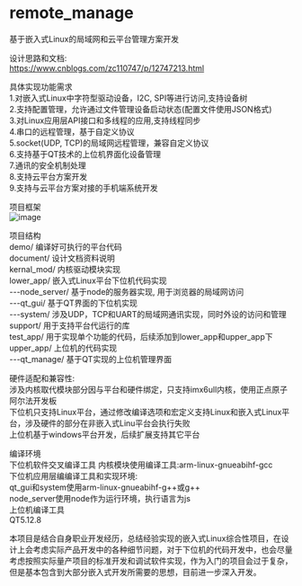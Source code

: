 # remote_manage
基于嵌入式Linux的局域网和云平台管理方案开发  

设计思路和文档:  
https://www.cnblogs.com/zc110747/p/12747213.html  

具体实现功能需求  
1.对嵌入式Linux中字符型驱动设备，I2C, SPI等进行访问,支持设备树  
2.支持配置管理，允许通过文件管理设备启动状态(配置文件使用JSON格式)  
3.对Linux应用层API接口和多线程的应用,支持线程同步  
4.串口的远程管理，基于自定义协议  
5.socket(UDP, TCP)的局域网远程管理，兼容自定义协议  
6.支持基于QT技术的上位机界面化设备管理  
7.通讯的安全机制处理  
8.支持云平台方案开发  
9.支持与云平台方案对接的手机端系统开发  
 
项目框架  
![image](https://github.com/zc110747/remote_manage/blob/master/document/Image/system.png)  

项目结构  
demo/           编译好可执行的平台代码  
document/       设计文档资料说明  
kernal_mod/     内核驱动模块实现  
lower_app/      嵌入式Linux平台下位机代码实现  
---node_server/    基于node的服务器实现, 用于浏览器的局域网访问  
---qt_gui/         基于QT界面的下位机实现  
---system/         涉及UDP，TCP和UART的局域网通讯实现，同时外设的访问和管理  
support/        用于支持平台代运行的库  
test_app/       用于实现单个功能的代码，后续添加到lower_app和upper_app下  
upper_app/      上位机的代码实现  
---qt_manage/      基于QT实现的上位机管理界面    

硬件适配和兼容性:  
涉及内核取代模块部分因与平台和硬件绑定，只支持imx6ull内核，使用正点原子阿尔法开发板  
下位机只支持Linux平台，通过修改编译选项和宏定义支持Linux和嵌入式Linux平台，涉及硬件的部分在非嵌入式Linu平台会执行失败  
上位机基于windows平台开发，后续扩展支持其它平台  

编译环境  
下位机软件交叉编译工具 
内核模块使用编译工具:arm-linux-gnueabihf-gcc  
下位机应用层编编译工具和实现环境:  
qt_gui和system使用arm-linux-gnueabihf-g++或g++  
node_server使用node作为运行环境，执行语言为js    
上位机编译工具  
QT5.12.8  

本项目是结合自身职业开发经历，总结经验实现的嵌入式Linux综合性项目，在设计上会考虑实际产品开发中的各种细节问题，对于下位机的代码开发中，也会尽量考虑按照实际量产项目的标准开发和调试软件实现，作为入门的项目会过于复杂，但是基本包含到大部分嵌入式开发所需要的思想，目前进一步深入开发。  
